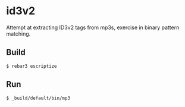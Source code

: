 id3v2
=====

Attempt at extracting ID3v2 tags from mp3s, exercise in binary pattern matching.

Build
-----

    $ rebar3 escriptize

Run
---

    $ _build/default/bin/mp3
